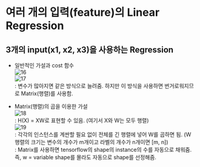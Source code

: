 # 여러 개의 입력(feature)의 Linear Regression

## 3개의 input(x1, x2, x3)을 사용하는 Regression
- 일반적인 가설과 cost 함수 <br>
![16](https://user-images.githubusercontent.com/63536606/90267339-5a4eec00-de90-11ea-9fbe-266b66abe8cd.PNG)<br>
![17](https://user-images.githubusercontent.com/63536606/90267415-79e61480-de90-11ea-92f9-a5493ddeca1c.PNG)<br>
: 변수가 많아지면 같은 방식으로 늘려줌. 하지만 이 방식을 사용하면 번거로워지므로 Matrix(행렬)를 사용함.

- Matrix(행렬)의 곱을 이용한 가설<br>
![18](https://user-images.githubusercontent.com/63536606/90267645-d34e4380-de90-11ea-8c82-ce016493c79e.PNG)<br>
: H(X) = XW로 표현할 수 있음. (여기서 X와 W는 모두 행렬)<br>
![19](https://user-images.githubusercontent.com/63536606/90267784-fe389780-de90-11ea-86b7-9fe2fcb21328.PNG)<br>
: 각각의 인스턴스를 계싼할 필요 없이 전체를 긴 행렬에 넣어 W를 곱하면 됨. (W 행렬의 크기는 변수의 개수가 m개이고 라벨의 개수가 n개이면 [m, n])<br>
: Matrix를 사용하면 tensorflow의 shape의 instance의 수를 자동으로 채워줌. 즉, w = variable shape를 몰라도 자동으로 shape를 선정해줌.